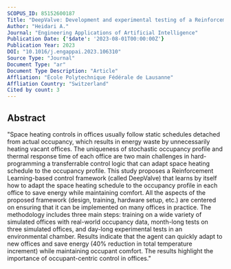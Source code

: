 ```yaml
---
SCOPUS_ID: 85152600187
Title: "DeepValve: Development and experimental testing of a Reinforcement Learning control framework for occupant-centric heating in offices"
Author: "Heidari A."
Journal: "Engineering Applications of Artificial Intelligence"
Publication Date: {'$date': '2023-08-01T00:00:00Z'}
Publication Year: 2023
DOI: "10.1016/j.engappai.2023.106310"
Source Type: "Journal"
Document Type: "ar"
Document Type Description: "Article"
Affliation: "École Polytechnique Fédérale de Lausanne"
Affliation Country: "Switzerland"
Cited by count: 3
---
```


## Abstract
"Space heating controls in offices usually follow static schedules detached from actual occupancy, which results in energy waste by unnecessarily heating vacant offices. The uniqueness of stochastic occupancy profile and thermal response time of each office are two main challenges in hard-programming a transferrable control logic that can adapt space heating schedule to the occupancy profile. This study proposes a Reinforcement Learning-based control framework (called DeepValve) that learns by itself how to adapt the space heating schedule to the occupancy profile in each office to save energy while maintaining comfort. All the aspects of the proposed framework (design, training, hardware setup, etc.) are centered on ensuring that it can be implemented on many offices in practice. The methodology includes three main steps: training on a wide variety of simulated offices with real-world occupancy data, month-long tests on three simulated offices, and day-long experimental tests in an environmental chamber. Results indicate that the agent can quickly adapt to new offices and save energy (40% reduction in total temperature increment) while maintaining occupant comfort. The results highlight the importance of occupant-centric control in offices."
